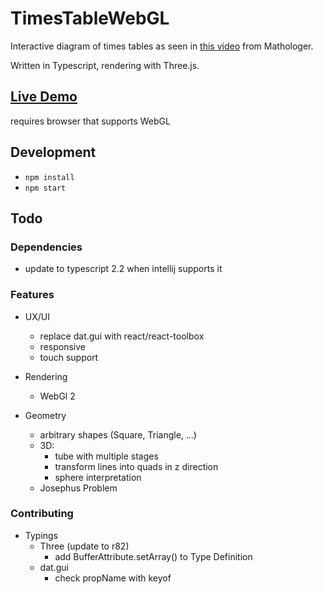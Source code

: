 # TimesTableWebGL
Interactive diagram of times tables as seen in [this video](https://www.youtube.com/watch?v=qhbuKbxJsk8) from Mathologer.

Written in Typescript, rendering with Three.js.

## [Live Demo](https://mathiaslengler.github.io/TimesTableWebGL/)

requires browser that supports WebGL

## Development
- `npm install`
- `npm start`

## Todo

### Dependencies
- update to typescript 2.2 when intellij supports it

### Features
- UX/UI
  - replace dat.gui with react/react-toolbox
  - responsive
  - touch support
  
- Rendering
  - WebGl 2

- Geometry
  - arbitrary shapes (Square, Triangle, ...)
  - 3D:
    - tube with multiple stages
    - transform lines into quads in z direction
    - sphere interpretation
  - Josephus Problem

### Contributing
- Typings
    - Three (update to r82)
      - add BufferAttribute.setArray() to Type Definition
    - dat.gui
      - check propName with keyof
